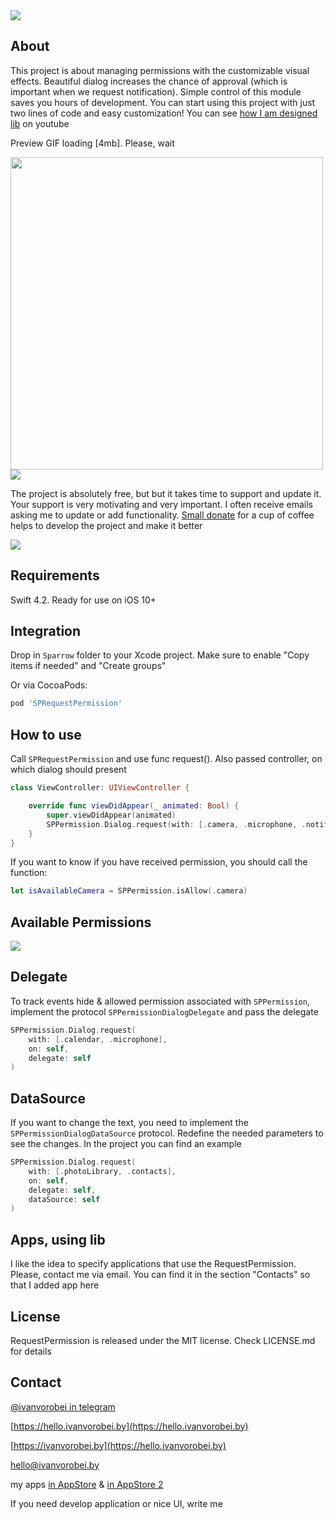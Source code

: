 <img src="https://rawcdn.githack.com/IvanVorobei/RequestPermission/fb53d20f152a3e76e053e6af529306611fb794f0/resources/request-permission - baner.svg"/>

## About
This project is about managing permissions with the customizable visual effects. Beautiful dialog increases the chance of approval (which is important when we request notification). Simple control of this module saves you hours of development. You can start using this project with just two lines of code and easy customization! You can see [how I am designed lib](https://youtu.be/1mDdX7fQRv4) on youtube

Preview GIF loading [4mb]. Please, wait

<img src="https://rawcdn.githack.com/IvanVorobei/RequestPermission/fb53d20f152a3e76e053e6af529306611fb794f0/resources/request-permission - mockup_preview.gif" width="500">

<img src="https://rawcdn.githack.com/IvanVorobei/RequestPermission/e3f789fd134bbbd9ddfaa2f60a55d6815e03bbe0/resources/request-permission - donate.svg"/>

The project is absolutely free, but but it takes time to support and update it. Your support is very motivating and very important. I often receive emails asking me to update or add functionality. [Small donate](https://money.yandex.ru/to/410012745748312) for a cup of coffee helps to develop the project and make it better

<img src="https://rawcdn.githack.com/IvanVorobei/RequestPermission/e3f789fd134bbbd9ddfaa2f60a55d6815e03bbe0/resources/request-permission - donate - close.svg"/>

## Requirements
Swift 4.2. Ready for use on iOS 10+

## Integration
Drop in `Sparrow` folder to your Xcode project. Make sure to enable "Copy items if needed" and "Create groups"

Or via CocoaPods:
```ruby
pod 'SPRequestPermission'
```
## How to use
Call `SPRequestPermission` and use func request(). Also passed controller, on which dialog should present
```swift
class ViewController: UIViewController {

    override func viewDidAppear(_ animated: Bool) {
        super.viewDidAppear(animated)
        SPPermission.Dialog.request(with: [.camera, .microphone, .notification], on: self)
    }
}
```
If you want to know if you have received permission, you should call the function:
```swift
let isAvailableCamera = SPPermission.isAllow(.сamera)
```
## Available Permissions

<img src="https://rawcdn.githack.com/IvanVorobei/RequestPermission/951477c8e89de55eeeac441102b52b1415c691b7/resources/request-permission_permissions.png"/>

## Delegate
To track events hide & allowed permission associated with `SPPermission`, implement the protocol `SPPermissionDialogDelegate` and pass the delegate
```swift
SPPermission.Dialog.request(
    with: [.calendar, .microphone],
    on: self,
    delegate: self
)
```
## DataSource
If you want to change the text, you need to implement the `SPPermissionDialogDataSource` protocol. Redefine the needed parameters to see the changes. In the project you can find an example
```swift
SPPermission.Dialog.request(
    with: [.photoLibrary, .contacts],
    on: self,
    delegate: self,
    dataSource: self
)
```

## Apps, using lib
I like the idea to specify applications that use the RequestPermission. Please, contact me via email. You can find it in the section "Contacts" so that I added app here

## License
RequestPermission is released under the MIT license. Check LICENSE.md for details

## Contact
[@ivanvorobei in telegram](https://t.me/ivanvorobei)

[https://hello.ivanvorobei.by](https://hello.ivanvorobei.by)

[https://ivanvorobei.by](https://hello.ivanvorobei.by) 

hello@ivanvorobei.by

my apps [in AppStore](https://itunes.apple.com/us/developer/polina-zubarik/id1434528595) & [in AppStore 2](https://itunes.apple.com/us/developer/mikalai-varabei/id1435792103)

If you need develop application or nice UI, write me
